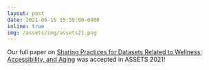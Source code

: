 ```yaml
---
layout: post
date: 2021-06-15 15:59:00-0400
inline: true
img: /assets/img/assets21.png
---
```

Our full paper on [Sharing Practices for Datasets Related to Wellness, Accessibility, and Aging](https://arxiv.org/abs/2108.10665) was accepted in ASSETS 2021!